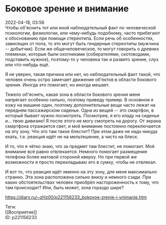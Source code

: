Боковое зрение и внимание
==========================

   
 2022-04-18, 03:56   
  Чтобы об'яснить тот или иной наблюдательный факт по человеческой психологии, физиологии, или чему-нибудь подобному, часто прибегают к обоснованию при помощи стереотипа. Если речь об особенностях, зависящих от пола, то это могут быть гендерные стереотипы (мужчина -- добытчик). Если же общечеловеческое, то могут говорить о древних племенах, которые были охотниками (собирателями, скотоводами, подставить нужное), поэтому-то у человека так и развито зрение, слух или что-нибудь ещё.   
   
 Я не уверен, такая причина или нет, но наблюдательный факт такой, что человек очень остро замечает движение об'ектов в области бокового зрения. Иногда это помогает, но иногда мешает.   
   
 Тяжело об'яснить, какая зона в области бокового зрения меня напрягает особенно сильно, поэтому приведу пример. В основном я езжу на машине один, поэтому дополнительные вещи часто лежат на переднем пассажирском сиденье. Одна из вещей -- это смартфон, в который бывает нужно посмотреть. Посмотрев, я его кладу на сиденье и... твою дивизию! Я после этого не могу смотреть на дорогу. От экрана смартфона отражается свет, и моё внимание постоянно переключается на эту зону. Что это там такое блестит? При этом даже не надо никуда ехать, т.е. реакция идёт не на мельтешение, а чисто на блеск.   
   
 И то, что я чётко знаю, что за предмет там блестит, не помогает. Моё внимание всё равно отвлекается. Немного помогает размещение телефона более матовой стороной кверху. Но при первой же возможности я просто перекладываю его в сумку, чтобы не отвлекал.   
   
 И вот то, что реакция идёт именно на эту зону, для меня максимально странно. Эта зона расположена сильно внизу и немного сзади. При каких обстоятельствах человек приобрёл настороженность к тому, что там происходит? Или, быть может, зона гораздо шире?   
    
 <https://diary.ru/~zHz00/p221156233_bokovoe-zrenie-i-vnimanie.htm>   
   
 Теги:   
 [[Восприятие]]   
 ID: p221156233